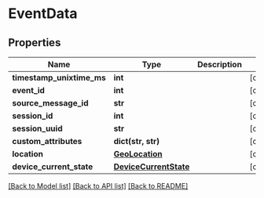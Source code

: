 # EventData

## Properties

| Name                      | Type                                            | Description | Notes      |
| ------------------------- | ----------------------------------------------- | ----------- | ---------- |
| **timestamp_unixtime_ms** | **int**                                         |             | [optional] |
| **event_id**              | **int**                                         |             | [optional] |
| **source_message_id**     | **str**                                         |             | [optional] |
| **session_id**            | **int**                                         |             | [optional] |
| **session_uuid**          | **str**                                         |             | [optional] |
| **custom_attributes**     | **dict(str, str)**                              |             | [optional] |
| **location**              | [**GeoLocation**](GeoLocation.md)               |             | [optional] |
| **device_current_state**  | [**DeviceCurrentState**](DeviceCurrentState.md) |             | [optional] |

[[Back to Model list]](../README.md#documentation-for-models) [[Back to API list]](../README.md#documentation-for-api-endpoints) [[Back to README]](../README.md)
